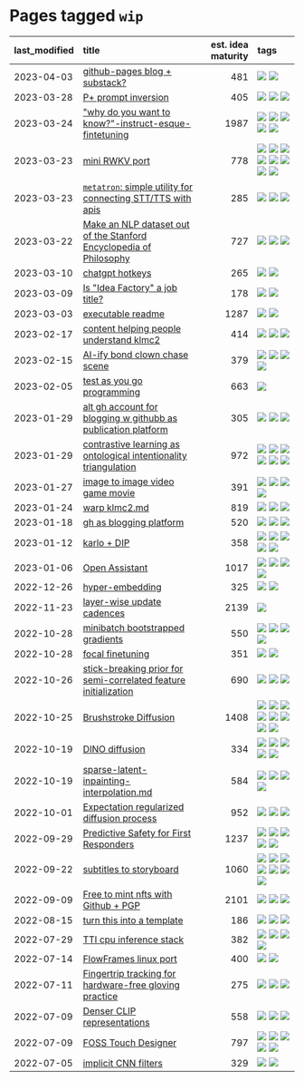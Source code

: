 # Pages tagged `wip`

|last_modified|title|est. idea maturity|tags
|:---|:---|---:|:---|
|2023-04-03|[github-pages blog + substack?](../gh-pages-blog-plus-substack.md)|481|[![](https://img.shields.io/badge/tag-tooling-1eefac)](../tags/tooling.md) [![](https://img.shields.io/badge/tag-wip-92ab1c)](../tags/wip.md)|
|2023-03-28|[P+ prompt inversion](../p_plus_inversion.md)|405|[![](https://img.shields.io/badge/tag-prompting-c4fb38)](../tags/prompting.md) [![](https://img.shields.io/badge/tag-tooling-1eefac)](../tags/tooling.md) [![](https://img.shields.io/badge/tag-wip-92ab1c)](../tags/wip.md)|
|2023-03-24|["why do you want to know?"-instruct-esque-fintetuning](../whydoyouwantoknow.md)|1987|[![](https://img.shields.io/badge/tag-aiethics-936135)](../tags/aiethics.md) [![](https://img.shields.io/badge/tag-alignment-dad82b)](../tags/alignment.md) [![](https://img.shields.io/badge/tag-dialogue-deeba9)](../tags/dialogue.md) [![](https://img.shields.io/badge/tag-models-1614f8)](../tags/models.md) [![](https://img.shields.io/badge/tag-wip-92ab1c)](../tags/wip.md)|
|2023-03-23|[mini RWKV port](../rust_rwkv.md)|778|[![](https://img.shields.io/badge/tag-RNN-50c04b)](../tags/RNN.md) [![](https://img.shields.io/badge/tag-completed-4db4d2)](../tags/completed.md) [![](https://img.shields.io/badge/tag-experimental-c4c41f)](../tags/experimental.md) [![](https://img.shields.io/badge/tag-ggml-4072a1)](../tags/ggml.md) [![](https://img.shields.io/badge/tag-mobilenet-7c795e)](../tags/mobilenet.md) [![](https://img.shields.io/badge/tag-model_compression-95bed6)](../tags/model_compression.md) [![](https://img.shields.io/badge/tag-tooling-1eefac)](../tags/tooling.md) [![](https://img.shields.io/badge/tag-wip-92ab1c)](../tags/wip.md)|
|2023-03-23|[`metatron`: simple utility for connecting STT/TTS with apis](../metatron.md)|285|[![](https://img.shields.io/badge/tag-accessibility-b7fb0)](../tags/accessibility.md) [![](https://img.shields.io/badge/tag-tooling-1eefac)](../tags/tooling.md) [![](https://img.shields.io/badge/tag-wip-92ab1c)](../tags/wip.md)|
|2023-03-22|[Make an NLP dataset out of the Stanford Encyclopedia of Philosophy](../sep_dataset.md)|727|[![](https://img.shields.io/badge/tag-dataset-12eec5)](../tags/dataset.md) [![](https://img.shields.io/badge/tag-publication-ea1833)](../tags/publication.md) [![](https://img.shields.io/badge/tag-wip-92ab1c)](../tags/wip.md)|
|2023-03-10|[chatgpt hotkeys](../chatgpt_hotkeys.md)|265|[![](https://img.shields.io/badge/tag-tooling-1eefac)](../tags/tooling.md) [![](https://img.shields.io/badge/tag-wip-92ab1c)](../tags/wip.md)|
|2023-03-09|[Is "Idea Factory" a job title?](../idea_factory.md)|178|[![](https://img.shields.io/badge/tag-meta-752fd7)](../tags/meta.md) [![](https://img.shields.io/badge/tag-wip-92ab1c)](../tags/wip.md)|
|2023-03-03|[executable readme](../executable_readme.md)|1287|[![](https://img.shields.io/badge/tag-tooling-1eefac)](../tags/tooling.md) [![](https://img.shields.io/badge/tag-wip-92ab1c)](../tags/wip.md)|
|2023-02-17|[content helping people understand klmc2](../explaining_klmc2.md)|414|[![](https://img.shields.io/badge/tag-meta-752fd7)](../tags/meta.md) [![](https://img.shields.io/badge/tag-tooling-1eefac)](../tags/tooling.md) [![](https://img.shields.io/badge/tag-wip-92ab1c)](../tags/wip.md)|
|2023-02-15|[AI-ify bond clown chase scene](../bond_clown_chase_scene.md)|379|[![](https://img.shields.io/badge/tag-animation-35d420)](../tags/animation.md) [![](https://img.shields.io/badge/tag-experimental-c4c41f)](../tags/experimental.md) [![](https://img.shields.io/badge/tag-foundation-4d5a4)](../tags/foundation.md) [![](https://img.shields.io/badge/tag-wip-92ab1c)](../tags/wip.md)|
|2023-02-05|[test as you go programming](../adhd_test_as_you_go.md)|663|[![](https://img.shields.io/badge/tag-wip-92ab1c)](../tags/wip.md)|
|2023-01-29|[alt gh account for blogging w githubb as publication platform](../alt_gh_account_for_blogging.md)|305|[![](https://img.shields.io/badge/tag-MILESTONE_POC-29349d)](../tags/MILESTONE_POC.md) [![](https://img.shields.io/badge/tag-publication-ea1833)](../tags/publication.md) [![](https://img.shields.io/badge/tag-wip-92ab1c)](../tags/wip.md)|
|2023-01-29|[contrastive learning as ontological intentionality triangulation](../contrastive_learning_as_ontological_intentionality_triangulation.md)|972|[![](https://img.shields.io/badge/tag-meta-752fd7)](../tags/meta.md) [![](https://img.shields.io/badge/tag-philosophy-3f3dc3)](../tags/philosophy.md) [![](https://img.shields.io/badge/tag-semiotics-cdef47)](../tags/semiotics.md) [![](https://img.shields.io/badge/tag-synesthesia-99b5f2)](../tags/synesthesia.md) [![](https://img.shields.io/badge/tag-theory-d46ff4)](../tags/theory.md) [![](https://img.shields.io/badge/tag-wip-92ab1c)](../tags/wip.md)|
|2023-01-27|[image to image video game movie](../img2img_video_game_movie.md)|391|[![](https://img.shields.io/badge/tag-animation-35d420)](../tags/animation.md) [![](https://img.shields.io/badge/tag-prompting-c4fb38)](../tags/prompting.md) [![](https://img.shields.io/badge/tag-tooling-1eefac)](../tags/tooling.md) [![](https://img.shields.io/badge/tag-wip-92ab1c)](../tags/wip.md)|
|2023-01-24|[warp klmc2.md](../warp_klmc2.md)|819|[![](https://img.shields.io/badge/tag-animation-35d420)](../tags/animation.md) [![](https://img.shields.io/badge/tag-tooling-1eefac)](../tags/tooling.md) [![](https://img.shields.io/badge/tag-wip-92ab1c)](../tags/wip.md)|
|2023-01-18|[gh as blogging platform](../gh_as_blogging_platform.md)|520|[![](https://img.shields.io/badge/tag-publication-ea1833)](../tags/publication.md) [![](https://img.shields.io/badge/tag-tooling-1eefac)](../tags/tooling.md) [![](https://img.shields.io/badge/tag-wip-92ab1c)](../tags/wip.md)|
|2023-01-12|[karlo + DIP](../karlo-dip.md)|358|[![](https://img.shields.io/badge/tag-deepimageprior-e168be)](../tags/deepimageprior.md) [![](https://img.shields.io/badge/tag-experimental-c4c41f)](../tags/experimental.md) [![](https://img.shields.io/badge/tag-imagegeneration-96f12e)](../tags/imagegeneration.md) [![](https://img.shields.io/badge/tag-prior-5e378d)](../tags/prior.md) [![](https://img.shields.io/badge/tag-wip-92ab1c)](../tags/wip.md)|
|2023-01-06|[Open Assistant](../open-assistant.md)|1017|[![](https://img.shields.io/badge/tag-accessibility-b7fb0)](../tags/accessibility.md) [![](https://img.shields.io/badge/tag-publicgood-f14da)](../tags/publicgood.md) [![](https://img.shields.io/badge/tag-stability-9c3a4a)](../tags/stability.md) [![](https://img.shields.io/badge/tag-wip-92ab1c)](../tags/wip.md)|
|2022-12-26|[hyper-embedding](../hyperembedding.md)|325|[![](https://img.shields.io/badge/tag-experimental-c4c41f)](../tags/experimental.md) [![](https://img.shields.io/badge/tag-wip-92ab1c)](../tags/wip.md)|
|2022-11-23|[layer-wise update cadences](../layer-wise-update-cadences.md)|2139|[![](https://img.shields.io/badge/tag-wip-92ab1c)](../tags/wip.md)|
|2022-10-28|[minibatch bootstrapped gradients](../minibatch-bootstrapped-gradients.md)|550|[![](https://img.shields.io/badge/tag-experimental-c4c41f)](../tags/experimental.md) [![](https://img.shields.io/badge/tag-optimization-12f6d5)](../tags/optimization.md) [![](https://img.shields.io/badge/tag-training-48fb29)](../tags/training.md) [![](https://img.shields.io/badge/tag-wip-92ab1c)](../tags/wip.md)|
|2022-10-28|[focal finetuning](../focal_finetuning.md)|351|[![](https://img.shields.io/badge/tag-tooling-1eefac)](../tags/tooling.md) [![](https://img.shields.io/badge/tag-wip-92ab1c)](../tags/wip.md)|
|2022-10-26|[stick-breaking prior for semi-correlated feature initialization](../stickbreaking-init.md)|690|[![](https://img.shields.io/badge/tag-experimental-c4c41f)](../tags/experimental.md) [![](https://img.shields.io/badge/tag-modeling-53417a)](../tags/modeling.md) [![](https://img.shields.io/badge/tag-wip-92ab1c)](../tags/wip.md)|
|2022-10-25|[Brushstroke Diffusion](../brushstroke-diffusion.md)|1408|[![](https://img.shields.io/badge/tag-artisticstyletransfer-496a1)](../tags/artisticstyletransfer.md) [![](https://img.shields.io/badge/tag-creativity-683f3)](../tags/creativity.md) [![](https://img.shields.io/badge/tag-deepgenerativemodeling-96bcc)](../tags/deepgenerativemodeling.md) [![](https://img.shields.io/badge/tag-experimental-c4c41f)](../tags/experimental.md) [![](https://img.shields.io/badge/tag-imageprocessing-77485f)](../tags/imageprocessing.md) [![](https://img.shields.io/badge/tag-modeltraining-e839f4)](../tags/modeltraining.md) [![](https://img.shields.io/badge/tag-painting-b08442)](../tags/painting.md) [![](https://img.shields.io/badge/tag-wip-92ab1c)](../tags/wip.md)|
|2022-10-19|[DINO diffusion](../DINO-diffusion.md)|334|[![](https://img.shields.io/badge/tag-completed-4db4d2)](../tags/completed.md) [![](https://img.shields.io/badge/tag-experimental-c4c41f)](../tags/experimental.md) [![](https://img.shields.io/badge/tag-nerf-76bb24)](../tags/nerf.md) [![](https://img.shields.io/badge/tag-tooling-1eefac)](../tags/tooling.md) [![](https://img.shields.io/badge/tag-wip-92ab1c)](../tags/wip.md)|
|2022-10-19|[sparse-latent-inpainting-interpolation.md](../sparse-latent-inpainting-interpolation.md)|584|[![](https://img.shields.io/badge/tag-animation-35d420)](../tags/animation.md) [![](https://img.shields.io/badge/tag-prompting-c4fb38)](../tags/prompting.md) [![](https://img.shields.io/badge/tag-tooling-1eefac)](../tags/tooling.md) [![](https://img.shields.io/badge/tag-wip-92ab1c)](../tags/wip.md)|
|2022-10-01|[Expectation regularized diffusion process](../expectation-regularized-diffusion.md)|952|[![](https://img.shields.io/badge/tag-experimental-c4c41f)](../tags/experimental.md) [![](https://img.shields.io/badge/tag-stability-9c3a4a)](../tags/stability.md) [![](https://img.shields.io/badge/tag-wip-92ab1c)](../tags/wip.md)|
|2022-09-29|[Predictive Safety for First Responders](../safety-officer.md)|1237|[![](https://img.shields.io/badge/tag-completed-4db4d2)](../tags/completed.md) [![](https://img.shields.io/badge/tag-dataset-12eec5)](../tags/dataset.md) [![](https://img.shields.io/badge/tag-publication-ea1833)](../tags/publication.md) [![](https://img.shields.io/badge/tag-publicgood-f14da)](../tags/publicgood.md) [![](https://img.shields.io/badge/tag-wip-92ab1c)](../tags/wip.md)|
|2022-09-22|[subtitles to storyboard](../subtitles-to-storyboard.md)|1060|[![](https://img.shields.io/badge/tag-accessibility-b7fb0)](../tags/accessibility.md) [![](https://img.shields.io/badge/tag-animation-35d420)](../tags/animation.md) [![](https://img.shields.io/badge/tag-completed-4db4d2)](../tags/completed.md) [![](https://img.shields.io/badge/tag-opensource-b25b5)](../tags/opensource.md) [![](https://img.shields.io/badge/tag-prompting-c4fb38)](../tags/prompting.md) [![](https://img.shields.io/badge/tag-tooling-1eefac)](../tags/tooling.md) [![](https://img.shields.io/badge/tag-wip-92ab1c)](../tags/wip.md)|
|2022-09-09|[Free to mint nfts with Github + PGP](../free-to-mint-nfts_git_plus_pgp.md)|2101|[![](https://img.shields.io/badge/tag-publicgood-f14da)](../tags/publicgood.md) [![](https://img.shields.io/badge/tag-tooling-1eefac)](../tags/tooling.md) [![](https://img.shields.io/badge/tag-wip-92ab1c)](../tags/wip.md)|
|2022-08-15|[turn this into a template](../benchwarmers-template.md)|186|[![](https://img.shields.io/badge/tag-meta-752fd7)](../tags/meta.md) [![](https://img.shields.io/badge/tag-tooling-1eefac)](../tags/tooling.md) [![](https://img.shields.io/badge/tag-wip-92ab1c)](../tags/wip.md)|
|2022-07-29|[TTI cpu inference stack](../TTI-cpu-inference-stack.md)|382|[![](https://img.shields.io/badge/tag-accessibility-b7fb0)](../tags/accessibility.md) [![](https://img.shields.io/badge/tag-stability-9c3a4a)](../tags/stability.md) [![](https://img.shields.io/badge/tag-tooling-1eefac)](../tags/tooling.md) [![](https://img.shields.io/badge/tag-wip-92ab1c)](../tags/wip.md)|
|2022-07-14|[FlowFrames linux port](../flowframes-linux-port.md)|400|[![](https://img.shields.io/badge/tag-tooling-1eefac)](../tags/tooling.md) [![](https://img.shields.io/badge/tag-wip-92ab1c)](../tags/wip.md)|
|2022-07-11|[Fingertrip tracking for hardware-free gloving practice](../fingertrip_tracking_for_hardware_free_gloveing_practice.md)|275|[![](https://img.shields.io/badge/tag-experimental-c4c41f)](../tags/experimental.md) [![](https://img.shields.io/badge/tag-tooling-1eefac)](../tags/tooling.md) [![](https://img.shields.io/badge/tag-wip-92ab1c)](../tags/wip.md)|
|2022-07-09|[Denser CLIP representations](../denser-CLIP.md)|558|[![](https://img.shields.io/badge/tag-experimental-c4c41f)](../tags/experimental.md) [![](https://img.shields.io/badge/tag-tooling-1eefac)](../tags/tooling.md) [![](https://img.shields.io/badge/tag-wip-92ab1c)](../tags/wip.md)|
|2022-07-09|[FOSS Touch Designer](../FOSS_touch_designer.md)|797|[![](https://img.shields.io/badge/tag-alignment-dad82b)](../tags/alignment.md) [![](https://img.shields.io/badge/tag-animation-35d420)](../tags/animation.md) [![](https://img.shields.io/badge/tag-publicgood-f14da)](../tags/publicgood.md) [![](https://img.shields.io/badge/tag-tooling-1eefac)](../tags/tooling.md) [![](https://img.shields.io/badge/tag-wip-92ab1c)](../tags/wip.md)|
|2022-07-05|[implicit CNN filters](../implicit-cnn-filters.md)|329|[![](https://img.shields.io/badge/tag-experimental-c4c41f)](../tags/experimental.md) [![](https://img.shields.io/badge/tag-wip-92ab1c)](../tags/wip.md)|